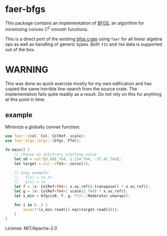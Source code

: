 # faer-bfgs

This package contains an implementation of [BFGS][wikipedia], an algorithm for
minimizing convex $C^2$ smooth functions.

This is a direct port of the existing [bfgs crate][src] using `faer` for all
linear algebra ops as well as handling of generic types. Both `f32` and `f64`
data is supported out of the box.

# WARNING
This was done as quick exercise mostly for my own edification and has copied
the same horrible line-search from the source crate. The implementation fails
quite readily as a result. Do not rely on this for anything at this point in
time.

## example
Minimize a globally convex function:

```rust
use faer::{col, Col, ColRef, scale};
use faer_bfgs::bfgs::{bfgs, FTol};

fn main() {
    // choose an arbitrary starting value
    let x0 = col![8.888_f64, 1.234_f64, -37.42_f64];
    let target = Col::<f64>::zeros(3);

    // easy example:
    //   f(x) = <x,x>
    //   g(x) = 2x
    let f = |x: ColRef<f64>| x.as_ref().transpose() * x.as_ref();
    let g = |x: ColRef<f64>| scale(2_f64) * x.as_ref();
    let x_min = bfgs(x0, f, g, FTol::Moderate).unwrap();

    for i in 0..3 {
        assert!(x_min.read(i).eq(&target.read(i)));
    }
}
```

License: MIT/Apache-2.0

[wikipedia]: <https://en.wikipedia.org/w/index.php?title=BFGS_method>
[src]: <https://github.com/paulkernfeld/bfgs>
